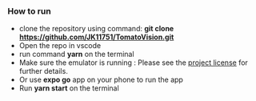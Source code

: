 ### How to run 
 - clone the repository using command: **git clone https://github.com/JK11751/TomatoVision.git**
 - Open the repo in vscode
 - run command **yarn** on the terminal 
 - Make sure the emulator is running : Please see the [project license]([license.md](https://www.geeksforgeeks.org/how-to-set-up-an-emulator-for-vscode/)https://www.geeksforgeeks.org/how-to-set-up-an-emulator-for-vscode/) for further details.
 - Or use **expo go** app on your phone to run the app
 - Run **yarn start** on the terminal
 
